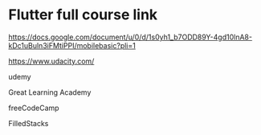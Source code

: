 # Flutter full course link 

https://docs.google.com/document/u/0/d/1s0yh1_b7ODD89Y-4gd10lnA8-kDc1uBuln3iFMtiPPI/mobilebasic?pli=1

https://www.udacity.com/

udemy

Great Learning Academy

freeCodeCamp

FilledStacks